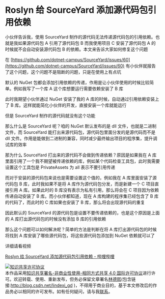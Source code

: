 
# Roslyn 给 SourceYard 添加源代码包引用依赖

小伙伴告诉我，使用 SourceYard 制作的源代码无法传递源代码包的引用依赖。也就是我如果源代码包 A 引用了源代码包 B 而我使用项目 C 安装了源代码包 A 的时候就不会自动安装源代码包 B 的依赖。本文来告诉大家如何修复这个问题

<!--more-->


<!-- CreateTime:6/16/2020 8:25:22 AM -->

<!-- 不发布 -->

在 [https://github.com/dotnet-campus/SourceYard/issues/60](https://github.com/dotnet-campus/SourceYard/issues/60) 有小伙伴就报告了这个问题，这个问题不是阻断的问题，只是在使用上有点坑

默认的 NuGet 包都会添加引用依赖的传递，作用是让小伙伴使用的时候比较简单。例如我写了一个库 A 这个库想要运行需要依赖安装了 B 库

此时我期望小伙伴通过 NuGet 安装了我的 A 库的时候，自动通过引用依赖安装上了 B 库。这样就能简化小伙伴的开发，直接安装一个库就能运行

但是 SourceYard 制作的源代码就没有这个功能

那么什么是 SourceYard 呢？咱的 NuGet 默认发布的是 dll 文件，也就是二进制文件，而 SourceYard 能打出来源代码包，源代码包里面分发的是源代码而不是 dll 文件。作用是能做到二进制的兼容，同时减少最终输出项目的程序集，提升调试库的效率

那为什么 SourceYard 打出来的源代码不会做到传递依赖？原因是如果我在 A 库里面引用了一个我不期望被传递依赖的库，例如某个代码检查工具包，此时我需要设置这个工具包是  PrivateAssets 为 all 表示不要引用传递

而对于安装的源代码包来说也是需要设置这个值的，例如我在 A 库里面安装了源代码包 B 库，此时我如果不是将 A 库作为源代码包分发，而是新建一个 C 项目直接引用 A 库。如果此时的 B 库没有表示为私有引用，那么将会在 C 项目因为依赖传递自动安装了 B 库。而小伙伴都知道，现在 A 库构建的程序集已经包含了 B 库的代码了，而此时的 C 库如果也安装了 B 库，那么将会出现源代码的重复

因此默认的 SourceYard 的源代码包是设置不要传递依赖的，也是这个原因是上面的 A 库打出源代码包的时候没有添加 B 库的引用依赖

那么这个问题可以如何解决呢？简单的方法是判断在将 A 库打出源代码包的时候将找到 A 库安装了哪些源代码包，将这些源代码包添加到 NuGet 依赖就可以了

详细请看视频

[Roslyn 给 SourceYard 添加源代码包引用依赖 - 哔哩哔哩](https://www.bilibili.com/read/cv6421416)





<a rel="license" href="http://creativecommons.org/licenses/by-nc-sa/4.0/"><img alt="知识共享许可协议" style="border-width:0" src="https://licensebuttons.net/l/by-nc-sa/4.0/88x31.png" /></a><br />本作品采用<a rel="license" href="http://creativecommons.org/licenses/by-nc-sa/4.0/">知识共享署名-非商业性使用-相同方式共享 4.0 国际许可协议</a>进行许可。欢迎转载、使用、重新发布，但务必保留文章署名[林德熙](http://blog.csdn.net/lindexi_gd)(包含链接:http://blog.csdn.net/lindexi_gd )，不得用于商业目的，基于本文修改后的作品务必以相同的许可发布。如有任何疑问，请与我[联系](mailto:lindexi_gd@163.com)。